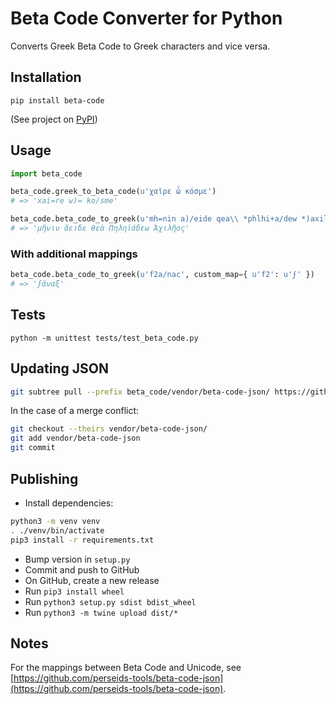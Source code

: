 # Beta Code Converter for Python

Converts Greek Beta Code to Greek characters and vice versa.

## Installation

`pip install beta-code`

(See project on [PyPI](https://pypi.org/project/beta-code/))

## Usage

```python
import beta_code

beta_code.greek_to_beta_code(u'χαῖρε ὦ κόσμε')
# => 'xai=re w)= ko/sme'

beta_code.beta_code_to_greek(u'mh=nin a)/eide qea\\ *phlhi+a/dew *)axilh=os')
# => 'μῆνιν ἄειδε θεὰ Πηληϊάδεω Ἀχιλῆος'
```

### With additional mappings

```python
beta_code.beta_code_to_greek(u'f2a/nac', custom_map={ u'f2': u'ϝ' })
# => 'ϝάναξ'
```

## Tests

`python -m unittest tests/test_beta_code.py`

## Updating JSON

```bash
git subtree pull --prefix beta_code/vendor/beta-code-json/ https://github.com/perseids-tools/beta-code-json master --squash
```

In the case of a merge conflict:

```bash
git checkout --theirs vendor/beta-code-json/
git add vendor/beta-code-json
git commit
```

## Publishing

* Install dependencies:

```bash
python3 -m venv venv
. ./venv/bin/activate
pip3 install -r requirements.txt
```

* Bump version in `setup.py`
* Commit and push to GitHub
* On GitHub, create a new release
* Run `pip3 install wheel`
* Run `python3 setup.py sdist bdist_wheel`
* Run `python3 -m twine upload dist/*`

## Notes

For the mappings between Beta Code and Unicode, see [https://github.com/perseids-tools/beta-code-json](https://github.com/perseids-tools/beta-code-json).
